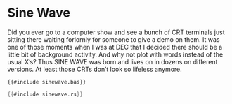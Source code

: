 # Sine Wave

Did you ever go to a computer show and see a bunch of CRT terminals just sitting there waiting forlornly for someone to give a demo on them. It was one of those moments when I was at DEC that I decided there should be a little bit of background activity. And why not plot with words instead of the usual X’s? Thus SINE WAVE was born and lives on in dozens on different versions. At least those CRTs don’t look so lifeless anymore.


```
{{#include sinewave.bas}}
```

```rust
{{#include sinewave.rs}}
```

